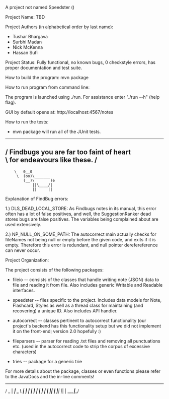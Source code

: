 A project not named Speedster ()

Project Name: TBD

Project Authors (in alphabetical order by last name): 

* Tushar Bhargava <tbhargav>
* Surbhi Madan <sm15>
* Nick McKenna <nmckenna>
* Hassan Sufi <hsufi>

Project Status: Fully functional, no known bugs, 0 checkstyle errors, has proper documentation and test suite. 

How to build the program: mvn package

How to run program from command line:

The program is launched using ./run. For assistance enter "./run --h" (help flag). 

GUI by default opens at: http://localhost:4567/notes

How to run the tests: 

* mvn package will run all of the JUnit tests.

 _________________________________________
/ Findbugs you are far too faint of heart \
\ for endeavours like these.              /
 -----------------------------------------
        \   0__0
         \  (oo)\_______
            (__)\       )e
                ||\____/|
                ||     ||



Explanation of FindBug errors: 

1.) DLS_DEAD_LOCAL_STORE: As Findbugs notes in its manual, this error often has a lot of false positives, and well, the SuggestionRanker dead stores bugs are false positives. The variables being complained about are used extensively.

2.) NP_NULL_ON_SOME_PATH: The autocorrect main actually checks for fileNames not being null or empty before the given code, and exits if it is empty. Therefore this error is redundant, and null pointer derefereference can never occur.

Project Organization: 

The project consists of the following packages: 

* fileio -- consists of the classes that handle writing note (JSON) data to file and reading it from file. Also includes generic Writable and Readable interfaces.

* speedster -- files specific to the project. Includes data models for Note, Flashcard, Styles as well as a thread class for maintaining (and recovering) a unique ID. Also includes API handler.

* autocorrect -- classes pertinent to autocorrect functionality (our project's backend has this functionality setup but we did not implement it on the front-end; version 2.0 hopefully :) 

* fileparsers -- parser for reading .txt files and removing all punctuations etc. (used in the autocorrect code to strip the corpus of excessive characters) 

* tries -- package for a generic trie

For more details about the package, classes or even functions please refer to the JavaDocs and the in-line comments! 

  ___  _____ ____  
 / _ \| ____|  _ \ 
| | | |  _| | | | |
| |_| | |___| |_| |
 \__\_\_____|____/ 
                    
